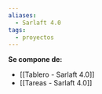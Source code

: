 ```yaml
---
aliases:
  - Sarlaft 4.0
tags:
  - proyectos
---
```


**Se compone de:**

- [[Tablero - Sarlaft 4.0]]
- [[Tareas - Sarlaft 4.0]]